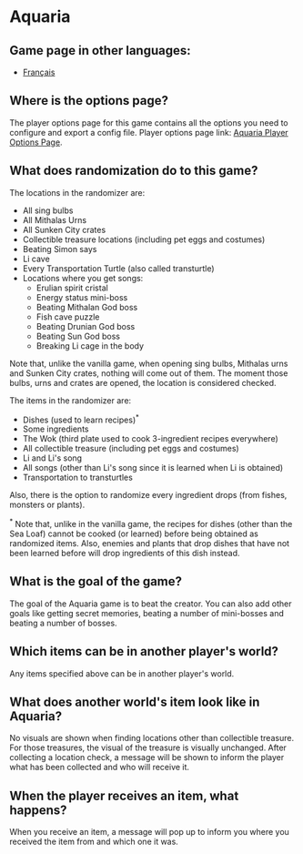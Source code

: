# Aquaria

## Game page in other languages:
* [Français](/games/Aquaria/info/fr)

## Where is the options page?

The player options page for this game contains all the options you need to configure and export a config file. Player
options page link: [Aquaria Player Options Page](../player-options).

## What does randomization do to this game?
The locations in the randomizer are:

- All sing bulbs
- All Mithalas Urns
- All Sunken City crates
- Collectible treasure locations (including pet eggs and costumes)
- Beating Simon says
- Li cave
- Every Transportation Turtle (also called transturtle)
- Locations where you get songs:
    * Erulian spirit cristal
    * Energy status mini-boss
    * Beating Mithalan God boss
    * Fish cave puzzle
    * Beating Drunian God boss
    * Beating Sun God boss
    * Breaking Li cage in the body

Note that, unlike the vanilla game, when opening sing bulbs, Mithalas urns and Sunken City crates,
nothing will come out of them. The moment those bulbs, urns and crates are opened, the location is considered checked.

The items in the randomizer are:
- Dishes (used to learn recipes)<sup>*</sup>
- Some ingredients
- The Wok (third plate used to cook 3-ingredient recipes everywhere)
- All collectible treasure (including pet eggs and costumes)
- Li and Li's song
- All songs (other than Li's song since it is learned when Li is obtained)
- Transportation to transturtles

Also, there is the option to randomize every ingredient drops (from fishes, monsters
or plants).

<sup>*</sup> Note that, unlike in the vanilla game, the recipes for dishes (other than the Sea Loaf)
cannot be cooked (or learned) before being obtained as randomized items. Also, enemies and plants
that drop dishes that have not been learned before will drop ingredients of this dish instead.

## What is the goal of the game?
The goal of the Aquaria game is to beat the creator. You can also add other goals like getting
secret memories, beating a number of mini-bosses and beating a number of bosses.

## Which items can be in another player's world?
Any items specified above can be in another player's world.

## What does another world's item look like in Aquaria?
No visuals are shown when finding locations other than collectible treasure.
For those treasures, the visual of the treasure is visually unchanged.
After collecting a location check, a message will be shown to inform the player
what has been collected and who will receive it.

## When the player receives an item, what happens?
When you receive an item, a message will pop up to inform you where you received
the item from and which one it was.